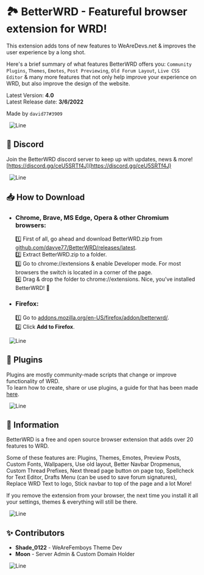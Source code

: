 🏞 BetterWRD - Featureful browser extension for WRD!
===

This extension adds tons of new features to WeAreDevs.net & improves the user experience by a long shot.

Here's a brief summary of what features BetterWRD offers you: `Community Plugins`, `Themes`, `Emotes`, `Post Previewing`, `Old Forum Layout`, `Live CSS Editor` & many more features that not only help improve your experience on WRD, but also improve the design of the website.

Latest Version: **4.0**\
Latest Release date: **3/6/2022**

Made by `david77#3909`

&nbsp;
![Line](https://cdn.discordapp.com/attachments/800294579856605204/941721620119187526/thread_line.png)
&nbsp;

## 💬 Discord
Join the BetterWRD discord server to keep up with updates, news & more!\
[https://discord.gg/ceU5SRTf4J](https://discord.gg/ceU5SRTf4J)

&nbsp;
![Line](https://cdn.discordapp.com/attachments/800294579856605204/941721620119187526/thread_line.png)
&nbsp;

## 📥 How to Download
- ### Chrome, Brave, MS Edge, Opera & other Chromium browsers:
  1️⃣ First of all, go ahead and download BetterWRD.zip from [github.com/davve77/BetterWRD/releases/latest](https://github.com/davve77/BetterWRD/releases/latest).\
  2️⃣ Extract BetterWRD.zip to a folder.\
  3️⃣ Go to chrome://extensions & enable Developer mode. For most browsers the switch is located in a corner of the page.\
  4️⃣ Drag & drop the folder to chrome://extensions. Nice, you've installed BetterWRD! 🎉

- ### Firefox:
  1️⃣ Go to [addons.mozilla.org/en-US/firefox/addon/betterwrd/](https://addons.mozilla.org/en-US/firefox/addon/betterwrd/).\
  2️⃣ Click **Add to Firefox**.

&nbsp;
![Line](https://cdn.discordapp.com/attachments/800294579856605204/941721620119187526/thread_line.png)
&nbsp;

## 🔌 Plugins
Plugins are mostly community-made scripts that change or improve functionality of WRD.\
To learn how to create, share or use plugins, a guide for that has been made [here](https://github.com/davve77/BetterWRD-Plugins/blob/main/README.md).

&nbsp;
![Line](https://cdn.discordapp.com/attachments/800294579856605204/941721620119187526/thread_line.png)
&nbsp;

## 📃 Information
BetterWRD is a free and open source browser extension that adds over 20 features to WRD.

Some of these features are: Plugins, Themes, Emotes, Preview Posts, Custom Fonts, Wallpapers, Use old layout, Better Navbar Dropmenus, Custom Thread Prefixes, Next thread page button on page top, Spellcheck for Text Editor, Drafts Menu (can be used to save forum signatures), Replace WRD Text to logo, Stick navbar to top of the page and a lot More!

If you remove the extension from your browser, the next time you install it all your settings, themes & everything will still be there.

&nbsp;
![Line](https://cdn.discordapp.com/attachments/800294579856605204/941721620119187526/thread_line.png)
&nbsp;

## ✨ Contributors
- **Shade_0122** - WeAreFemboys Theme Dev
- **Moon** - Server Admin & Custom Domain Holder

&nbsp;
![Line](https://cdn.discordapp.com/attachments/800294579856605204/941721620119187526/thread_line.png)
